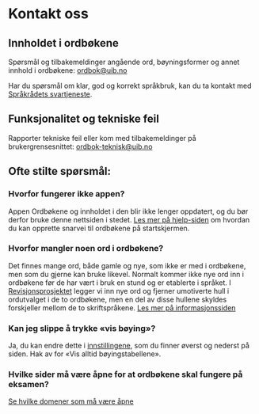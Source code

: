# Kontakt oss
## Innholdet i ordbøkene
Spørsmål og tilbakemeldinger angående ord, bøyningsformer og annet innhold i ordbøkene: [ordbok@uib.no](mailto:ordbok@uib.no)

Har du spørsmål om klar, god og korrekt språkbruk, kan du ta kontakt med [Språkrådets svartjeneste](mailto:sporsmal@sprakradet.no).

## Funksjonalitet og tekniske feil
Rapporter tekniske feil eller kom med tilbakemeldinger på brukergrensesnittet: [ordbok-teknisk@uib.no](mailto:ordbok-teknisk@uib.no)

## Ofte stilte spørsmål:

### Hvorfor fungerer ikke appen?
Appen Ordbøkene og innholdet i den blir ikke lenger oppdatert, og du bør derfor bruke denne nettsiden i stedet. [Les mer på hjelp-siden](/nob/help/missing-word) om hvordan du kan opprette snarvei til ordbøkene på startskjermen.

### Hvorfor mangler noen ord i ordbøkene?
Det finnes mange ord, både gamle og nye, som ikke er med i ordbøkene, men som du gjerne kan bruke likevel. Normalt kommer ikke nye ord inn i ordbøkene før de har vært i bruk en stund og er etablerte i språket. I [Revisjonsprosjektet](/nob/about/revision-project) legger vi inn nye ord og fjerner umotiverte hull i ordutvalget i de to ordbøkene, men en del av disse hullene skyldes forskjeller mellom de to skriftspråkene. [Les mer på informasjonssiden](/nob/missing-word)

### Kan jeg slippe å trykke «vis bøying»?
Ja, du kan endre dette i [innstillingene](/nob/settings), som du finner øverst og nederst på siden. Hak av for «Vis alltid bøyingstabellene».

### Hvilke sider må være åpne for at ordbøkene skal fungere på eksamen?
[Se hvilke domener som må være åpne](/nob/help/school)
